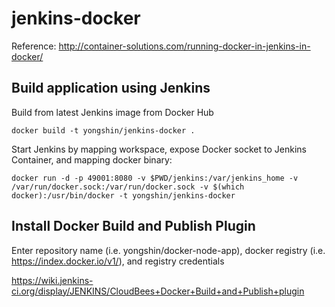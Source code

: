 # jenkins-docker

Reference: http://container-solutions.com/running-docker-in-jenkins-in-docker/

## Build application using Jenkins

Build from latest Jenkins image from Docker Hub

```
docker build -t yongshin/jenkins-docker .
```

Start Jenkins by mapping workspace, expose Docker socket to Jenkins Container, and mapping docker binary:

```
docker run -d -p 49001:8080 -v $PWD/jenkins:/var/jenkins_home -v /var/run/docker.sock:/var/run/docker.sock -v $(which docker):/usr/bin/docker -t yongshin/jenkins-docker
```

## Install Docker Build and Publish Plugin

Enter repository name (i.e. yongshin/docker-node-app), docker registry (i.e. https://index.docker.io/v1/), and registry credentials

https://wiki.jenkins-ci.org/display/JENKINS/CloudBees+Docker+Build+and+Publish+plugin
